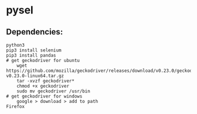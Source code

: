 # pysel

## Dependencies:
    python3
    pip3 install selenium
    pip3 install pandas
    # get geckodriver for ubuntu 
        wget https://github.com/mozilla/geckodriver/releases/download/v0.23.0/geckodriver-v0.23.0-linux64.tar.gz
        tar -xvzf geckodriver*
        chmod +x geckodriver
        sudo mv geckodriver /usr/bin
    # get geckodriver for windows
        google > download > add to path
    Firefox

